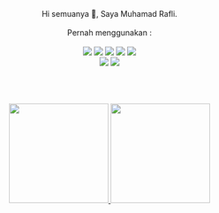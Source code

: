 <div align="center">
  Hi semuanya 👋, Saya Muhamad Rafli.
  <br><br>
  Pernah menggunakan :
  <br><br>
  <img src="https://img.shields.io/badge/HTML5-E34F26?style=for-the-badge&logo=html5&logoColor=white"/>
  <img src="https://img.shields.io/badge/CSS3-1572B6?style=for-the-badge&logo=css3&logoColor=white"/>
  <img src="https://img.shields.io/badge/javascript%20-%23323330.svg?&style=for-the-badge&logo=javascript&logoColor=%23F7DF1E"/>
  <img src="https://img.shields.io/badge/react-%2320232a.svg?style=for-the-badge&logo=react&logoColor=%2361DAFB"/>
  <img src="https://img.shields.io/badge/next%20js-%23000000?&style=for-the-badge&logo=next.js&logoColor=white"/>
  <br>
  <img src="https://img.shields.io/badge/tailwindcss%20-%230A1121.svg?&style=for-the-badge&logo=tailwindcss&logoColor=%2339BDF9"/>
  <img src="https://img.shields.io/badge/bootstrap-%23563D7C.svg?style=for-the-badge&logo=bootstrap&logoColor=white"/>
  <br><br>
  <br><br>

<p align="center">
    <a href="https://github.com/wimpoge">
      <img height="180em" src="https://github-readme-stats-eight-theta.vercel.app/api?username=wimpoge&show_icons=true&theme=algolia&include_all_commits=true&count_private=true"/>
      <img height="180em" src="https://github-readme-stats-eight-theta.vercel.app/api/top-langs/?username=wimpoge&layout=compact&langs_count=8&theme=algolia"/>
    </a>
    </p>

